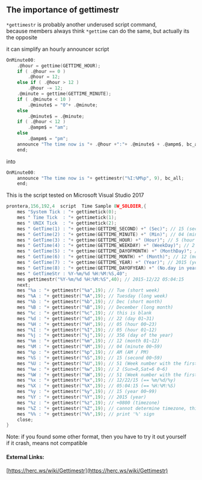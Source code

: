 ## The importance of gettimestr

`*gettimestr` is probably another underused script command,  
because members always think `*gettime` can do the same, but actually its the opposite

it can simplify an hourly announcer script
```c
OnMinute00:
	.@hour = gettime(GETTIME_HOUR);
	if ( .@hour == 0 )
		.@hour = 12;
	else if ( .@hour > 12 )
		.@hour -= 12;
	.@minute = gettime(GETTIME_MINUTE);
	if ( .@minute < 10 )
		.@minute$ = "0"+ .@minute;
	else
		.@minute$ = .@minute;
	if ( .@hour < 12 )
		.@ampm$ = "am";
	else
		.@ampm$ = "pm";
	announce "The time now is "+ .@hour +":"+ .@minute$ + .@ampm$, bc_all;
	end;
```
into
```c
OnMinute00:
	announce "The time now is "+ gettimestr("%I:%M%p", 9), bc_all;
	end;
```
This is the script tested on Microsoft Visual Studio 2017
```c
prontera,156,192,4	script	Time Sample	8W_SOLDIER,{
	mes "System Tick : "+ gettimetick(0);
	mes " Time Tick  : "+ gettimetick(1);
	mes " UNIX Tick  : "+ gettimetick(2);
	mes " GetTime(1) : "+ gettime(GETTIME_SECOND) +" (Sec)"; // 15 (second 0~59)
	mes " GetTime(2) : "+ gettime(GETTIME_MINUTE) +" (Min)"; // 04 (minute 0~59)
	mes " GetTime(3) : "+ gettime(GETTIME_HOUR) +" (Hour)"; // 5 (hour 0~23)
	mes " GetTime(4) : "+ gettime(GETTIME_WEEKDAY) +" (WeekDay)"; // 2 (Sun=0,Sat=6 0~6)
	mes " GetTime(5) : "+ gettime(GETTIME_DAYOFMONTH) +" (MonthDay)"; // 22 (day 1~31)
	mes " GetTime(6) : "+ gettime(GETTIME_MONTH) +" (Month)"; // 12 (month 1~12)
	mes " GetTime(7) : "+ gettime(GETTIME_YEAR) +" (Year)"; // 2015 (year)
	mes " GetTime(8) : "+ gettime(GETTIME_DAYOFYEAR) +" (No.day in year)"; // 356 (day of the year)
	mes " GetTimeStr : %Y-%m/%d %H:%M:%S,40";
	mes gettimestr("%Y-%m/%d %H:%M:%S",40); // 2015-12/22 05:04:15
	next;
	mes "%a : "+ gettimestr("%a",19); // Tue (short week)
	mes "%A : "+ gettimestr("%A",19); // Tuesday (long week)
	mes "%b : "+ gettimestr("%b",19); // Dec (short month)
	mes "%B : "+ gettimestr("%B",19); // December (long month)
	mes "%c : "+ gettimestr("%c",19); // this is blank
	mes "%d : "+ gettimestr("%d",19); // 22 (day 01~31)
	mes "%H : "+ gettimestr("%H",19); // 05 (hour 00~23)
	mes "%I : "+ gettimestr("%I",19); // 05 (hour 01~12)
	mes "%j : "+ gettimestr("%j",19); // 356 (day of the year)
	mes "%m : "+ gettimestr("%m",19); // 12 (month 01~12)
	mes "%M : "+ gettimestr("%M",19); // 04 (minute 00~59)
	mes "%p : "+ gettimestr("%p",19); // AM (AM / PM)
	mes "%S : "+ gettimestr("%S",19); // 15 (second 00~59)
	mes "%U : "+ gettimestr("%U",19); // 51 (Week number with the first Sunday as the first day of week one (00-53))
	mes "%w : "+ gettimestr("%w",19); // 2 (Sun=0,Sat=6 0~6)
	mes "%W : "+ gettimestr("%W",19); // 51 (Week number with the first Monday as the first day of week one (00-53))
	mes "%x : "+ gettimestr("%x",19); // 12/22/15 (== %m/%d/%y)
	mes "%X : "+ gettimestr("%X",19); // 05:04:15 (== %H:%M:%S)
	mes "%y : "+ gettimestr("%y",19); // 15 (year 00~99)
	mes "%Y : "+ gettimestr("%Y",19); // 2015 (year)
	mes "%z : "+ gettimestr("%z",19); // +0800 (timezone)
	mes "%Z : "+ gettimestr("%Z",19); // cannot determine timezone, this is blank
	mes "%% : "+ gettimestr("%%",19); // print '%' sign
	close;
}
```
Note: if you found some other format, then you have to try it out yourself  
if it crash, means not compatible

#### External Links:
[https://herc.ws/wiki/Gettimestr](https://herc.ws/wiki/Gettimestr)
